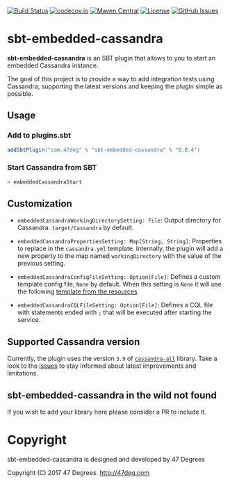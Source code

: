 
[comment]: # (Start Badges)

[![Build Status](https://travis-ci.org/47deg/sbt-embedded-cassandra.svg?branch=master)](https://travis-ci.org/47deg/sbt-embedded-cassandra) [![codecov.io](http://codecov.io/github/47deg/sbt-embedded-cassandra/coverage.svg?branch=master)](http://codecov.io/github/47deg/sbt-embedded-cassandra?branch=master) [![Maven Central](https://img.shields.io/badge/maven%20central-0.0.4-green.svg)](https://repo1.maven.org/maven2/com/47deg/sbt-embedded-cassandra_2.12_1.0) [![License](https://img.shields.io/badge/license-Apache%202-blue.svg)](https://raw.githubusercontent.com/47deg/sbt-embedded-cassandra/master/LICENSE) [![GitHub Issues](https://img.shields.io/github/issues/47deg/sbt-embedded-cassandra.svg)](https://github.com/47deg/sbt-embedded-cassandra/issues)

[comment]: # (End Badges)

# sbt-embedded-cassandra

**sbt-embedded-cassandra** is an SBT plugin that allows to you to start an embedded Cassandra instance.
 
The goal of this project is to provide a way to add integration tests using Cassandra, supporting the latest versions and keeping the plugin simple as possible. 

## Usage

### Add to plugins.sbt

[comment]: # (Start Replace)

```scala
addSbtPlugin("com.47deg" % "sbt-embedded-cassandra" % "0.0.4")
```

[comment]: # (End Replace)

### Start Cassandra from SBT

```bash
> embeddedCassandraStart
```

## Customization

* `embeddedCassandraWorkingDirectorySetting: File`: Output directory for Cassandra. `target/Cassandra` by default.

* `embeddedCassandraPropertiesSetting: Map[String, String]`: Properties to replace in the `cassandra.yml` template. Internally, the plugin will add a new property to the map named `workingDirectory` with the value of the previous setting.

* `embeddedCassandraConfigFileSetting: Option[File]`: Defines a custom template config file, `None` by default. When this setting is `None` it will use the following [template from the resources](core/src/main/resources/basic-cassandra-conf.yml) 

* `embeddedCassandraCQLFileSetting: Option[File]`: Defines a CQL file with statements ended with `;` that will be executed after starting the service.

## Supported Cassandra version

Currently, the plugin uses the version `3.9` of [`cassandra-all`](http://mvnrepository.com/artifact/org.apache.cassandra/cassandra-all) library. Take a look to the [issues](https://github.com/47deg/sbt-embedded-cassandra/issues) to stay informed about latest improvements and limitations. 

## sbt-embedded-cassandra in the wild not found

If you wish to add your library here please consider a PR to include it.

[comment]: # (Start Copyright)
# Copyright

sbt-embedded-cassandra is designed and developed by 47 Degrees

Copyright (C) 2017 47 Degrees. <http://47deg.com>

[comment]: # (End Copyright)